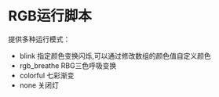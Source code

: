 # RGB运行脚本
提供多种运行模式：

 * blink 指定颜色变换闪烁,可以通过修改数组的颜色值自定义颜色
 * rgb_breathe RBG三色呼吸变换
 * colorful 七彩渐变
 * none 关闭灯
